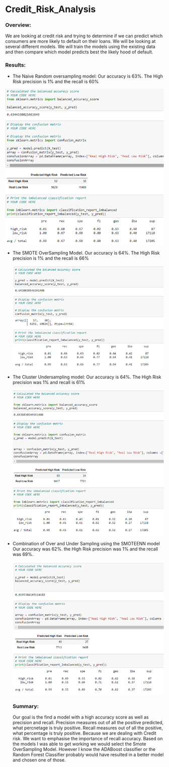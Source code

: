 # Credit_Risk_Analysis

### Overview:
We are looking at credit risk and trying to determine if we can predict which consumers are more likely to default on their loans.
We will be looking at several different models. We will train the models using the existing data and then compare which model 
predicts best the likely hood of default.

### Results:

* The Naive Random oversampling model: Our accuracy is 63%. The High Risk precision is 1% and the recall is 60%


 ![](https://github.com/tomstowell99/Credit_Risk_Analysis/blob/main/Resources/Random%20Sample.PNG)
 
* The SMOTE OverSampling Model. Our accuracy is 64%. The High Risk precision is 1% and the recall is 66%

   ![](https://github.com/tomstowell99/Credit_Risk_Analysis/blob/main/Resources/OverSample.PNG)
   
* The Cluster Undersampling model: Our accuracy is 64%. The High Risk precision was 1% and recall is 61%

   ![](https://github.com/tomstowell99/Credit_Risk_Analysis/blob/main/Resources/undersample.PNG)
   
* Combination of Over and Under Sampling using the SMOTEENN model
      Our accuracy was 62%. the High Risk precision was 1% and the recall was 69%.
      
    ![](https://github.com/tomstowell99/Credit_Risk_Analysis/blob/main/Resources/combination%20overandundersample.PNG)
    
    
  ### Summary:
  
  Our goal is the find a model with a high accuracy score as well as precision and recall. Precision measures 
  out of all the positive predicted, what percnetage is truly positive. Recall measures out of all the positive, 
  what percentage is truly positive. Because we are dealing with Credit risk. We want to emphasise the importance
  of recall accuracy. Based on the models I was able to get working we would select the Smote OverSampling Model.
  However I know the ADABoost classifier or the Random Forest Classifier probably would have resulted in a better
  model and chosen one of those.
  
